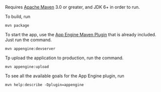 Requires [Apache Maven](http://maven.apache.org) 3.0 or greater, and JDK 6+ in order to run.

To build, run

    mvn package

To start the app, use the [App Engine Maven Plugin](http://code.google.com/p/appengine-maven-plugin/) that is already included.  Just run the command.

    mvn appengine:devserver

Tp upload the application to production, run the command.

    mvn appengine:upload

To see all the available goals for the App Engine plugin, run

    mvn help:describe -Dplugin=appengine
